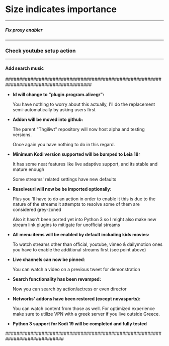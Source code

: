 # Size indicates importance

---

##### Fix proxy enabler

---

### Check youtube setup action

---

#### Add search music


#######################################################################################

- **Id will change to "plugin.program.alivegr":**

    You have nothing to worry about this actually, I'll do the replacement semi-automatically by asking users first
  
- **Addon will be moved into github:**

    The parent "Thgiliwt" repository will now host alpha and testing versions.
    
    Once again you have nothing to do in this regard.

- **Minimum Kodi version supported will be bumped to Leia 18:**

    It has some neat features like live adaptive support, and its stable and mature enough

    Some streams' related settings have new defaults

- **Resolveurl will now be be imported optionally:**

    Plus you 'll have to do an action in order to enable it this is due to the nature of the streams it attempts to resolve some of them are considered grey-zoned

    Also it hasn't been ported yet into Python 3 so I might also make new stream link plugins to mitigate for unofficial streams

- **All menu items will be enabled by default including kids movies:**

    To watch streams other than official, youtube, vimeo & dailymotion ones you have to enable the additional streams first (see point above)

- **Live channels can now be pinned**:

    You can watch a video on a previous tweet for demonstration

- **Search functionality has been revamped:** 

    Now you can search by action/actress or even director
  
- **Networks' addons have been restored (except novasports):**

    You can watch content from those as well. For optimized experience make sure to utilize VPN with a greek server if you live outside Greece.
  
- **Python 3 support for Kodi 19 will be completed and fully tested**

#############################################################################
